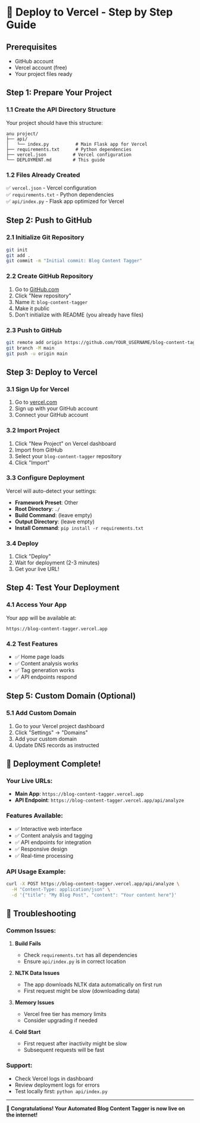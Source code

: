 # 🚀 Deploy to Vercel - Step by Step Guide

## Prerequisites
- GitHub account
- Vercel account (free)
- Your project files ready

## Step 1: Prepare Your Project

### 1.1 Create the API Directory Structure
Your project should have this structure:
```
anu project/
├── api/
│   └── index.py          # Main Flask app for Vercel
├── requirements.txt      # Python dependencies
├── vercel.json          # Vercel configuration
└── DEPLOYMENT.md        # This guide
```

### 1.2 Files Already Created
✅ `vercel.json` - Vercel configuration  
✅ `requirements.txt` - Python dependencies  
✅ `api/index.py` - Flask app optimized for Vercel  

## Step 2: Push to GitHub

### 2.1 Initialize Git Repository
```bash
git init
git add .
git commit -m "Initial commit: Blog Content Tagger"
```

### 2.2 Create GitHub Repository
1. Go to [GitHub.com](https://github.com)
2. Click "New repository"
3. Name it: `blog-content-tagger`
4. Make it public
5. Don't initialize with README (you already have files)

### 2.3 Push to GitHub
```bash
git remote add origin https://github.com/YOUR_USERNAME/blog-content-tagger.git
git branch -M main
git push -u origin main
```

## Step 3: Deploy to Vercel

### 3.1 Sign Up for Vercel
1. Go to [vercel.com](https://vercel.com)
2. Sign up with your GitHub account
3. Connect your GitHub account

### 3.2 Import Project
1. Click "New Project" on Vercel dashboard
2. Import from GitHub
3. Select your `blog-content-tagger` repository
4. Click "Import"

### 3.3 Configure Deployment
Vercel will auto-detect your settings:
- **Framework Preset**: Other
- **Root Directory**: `./`
- **Build Command**: (leave empty)
- **Output Directory**: (leave empty)
- **Install Command**: `pip install -r requirements.txt`

### 3.4 Deploy
1. Click "Deploy"
2. Wait for deployment (2-3 minutes)
3. Get your live URL!

## Step 4: Test Your Deployment

### 4.1 Access Your App
Your app will be available at:
```
https://blog-content-tagger.vercel.app
```

### 4.2 Test Features
- ✅ Home page loads
- ✅ Content analysis works
- ✅ Tag generation works
- ✅ API endpoints respond

## Step 5: Custom Domain (Optional)

### 5.1 Add Custom Domain
1. Go to your Vercel project dashboard
2. Click "Settings" → "Domains"
3. Add your custom domain
4. Update DNS records as instructed

## 🎉 Deployment Complete!

### Your Live URLs:
- **Main App**: `https://blog-content-tagger.vercel.app`
- **API Endpoint**: `https://blog-content-tagger.vercel.app/api/analyze`

### Features Available:
- ✅ Interactive web interface
- ✅ Content analysis and tagging
- ✅ API endpoints for integration
- ✅ Responsive design
- ✅ Real-time processing

### API Usage Example:
```bash
curl -X POST https://blog-content-tagger.vercel.app/api/analyze \
  -H "Content-Type: application/json" \
  -d '{"title": "My Blog Post", "content": "Your content here"}'
```

## 🔧 Troubleshooting

### Common Issues:

1. **Build Fails**
   - Check `requirements.txt` has all dependencies
   - Ensure `api/index.py` is in correct location

2. **NLTK Data Issues**
   - The app downloads NLTK data automatically on first run
   - First request might be slow (downloading data)

3. **Memory Issues**
   - Vercel free tier has memory limits
   - Consider upgrading if needed

4. **Cold Start**
   - First request after inactivity might be slow
   - Subsequent requests will be fast

### Support:
- Check Vercel logs in dashboard
- Review deployment logs for errors
- Test locally first: `python api/index.py`

---

**🎊 Congratulations! Your Automated Blog Content Tagger is now live on the internet!**

